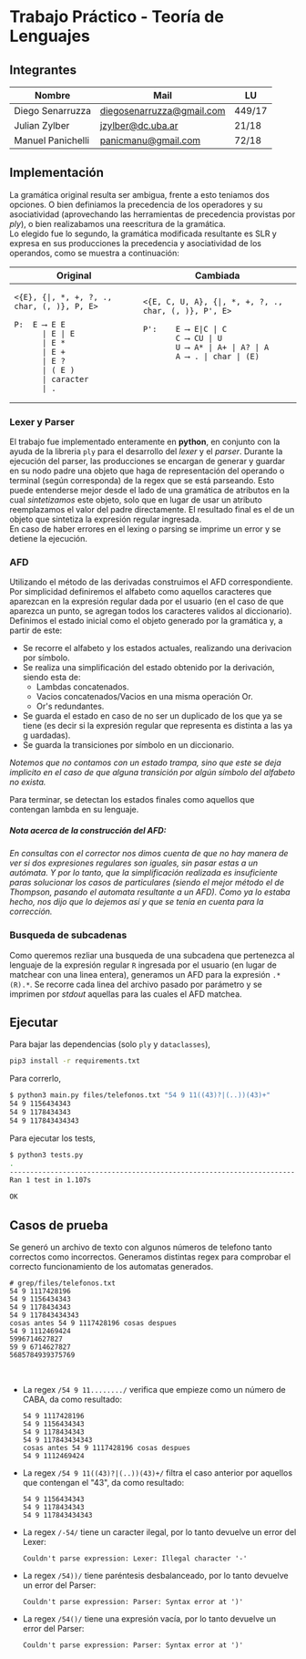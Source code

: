# Trabajo Práctico - Teoría de Lenguajes

<!-- 
• Las modificaciones a la gramática o indicaciones adicionales que hayan sido necesarias para construir el parser.
• Descripción de cómo se implementó la solución.
• Información y requerimientos de software para ejecutar y recompilar el TP (versiones de compiladores, herramientas, plataforma, etc).
• Casos de prueba con expresiones sintácticamente correctas e incorrectas, resultados obtenidos y conclusiones.
-->

## Integrantes

| Nombre            | Mail                      | LU     |
| ----------------- | ------------------------- | ------ |
| Diego Senarruzza  | diegosenarruzza@gmail.com | 449/17 |
| Julian Zylber     | jzylber@dc.uba.ar         | 21/18  |
| Manuel Panichelli | panicmanu@gmail.com       | 72/18  |

## Implementación

La gramática original resulta ser ambigua, frente a esto teniamos dos opciones. O bien definiamos la precedencia de los operadores y su asociatividad (aprovechando las herramientas de precedencia provistas por *ply*), o bien realizabamos una reescritura de la gramática. <br>
Lo elegido fue lo segundo, la gramática modificada resultante es SLR y expresa en sus producciones la precedencia y asociatividad de los operandos, como se muestra a continuación:

<table>
<thead><tr><th>Original</th><th>Cambiada</th></tr></thead>
<tbody>
<tr><td>

```text
<{E}, {|, *, +, ?, ., char, (, )}, P, E>

P:  E ⟶ E E
      | E | E
      | E *
      | E +
      | E ?
      | ( E )
      | caracter
      | .
```

</td><td>

```text
<{E, C, U, A}, {|, *, +, ?, ., char, (, )}, P', E>

P':    E ⟶ E|C | C
       C ⟶ CU | U
       U ⟶ A* | A+ | A? | A
       A ⟶ . | char | (E)




```

</td></tr>
</tbody></table>

### Lexer y Parser

El trabajo fue implementado enteramente en **python**, en conjunto con la ayuda de la libreria `ply` para el desarrollo del *lexer* y el *parser*.
Durante la ejecución del parser, las producciones se encargan de generar y guardar en su nodo padre una objeto que haga de representación del operando o terminal (según corresponda) de la regex que se está parseando. Esto puede entenderse mejor desde el lado de una gramática de atributos en la cual *sintetizamos* este objeto, solo que en lugar de usar un atributo reemplazamos el valor del padre directamente.
El resultado final es el de un objeto que sintetiza la expresión regular ingresada.<br>
En caso de haber errores en el lexing o parsing se imprime un error y se detiene la ejecución.

### AFD

Utilizando el método de las derivadas construimos el AFD correspondiente. Por simplicidad definiremos el alfabeto como aquellos caracteres que aparezcan en la expresión regular dada por el usuario (en el caso de que aparezca un punto, se agregan todos los caracteres validos al diccionario). Definimos el estado inicial como el objeto generado por la gramática y, a partir de este:

- Se recorre el alfabeto y los estados actuales, realizando una derivacion por símbolo.
- Se realiza una simplificación del estado obtenido por la derivación, siendo esta de:
  - Lambdas concatenados.
  - Vacios concatenados/Vacios en una misma operación Or.
  - Or's redundantes.
- Se guarda el estado en caso de no ser un duplicado de los que ya se tiene (es decir si la expresión regular que representa es distinta a las ya g uardadas).
- Se guarda la transiciones por símbolo en un diccionario.

*Notemos que no contamos con un estado trampa, sino que este se deja implicito en el caso de que alguna transición por algún símbolo del alfabeto no exista.*

Para terminar, se detectan los estados finales como aquellos que contengan lambda en su lenguaje.

##### Nota acerca de la construcción del AFD:

_En consultas con el corrector nos dimos cuenta de que no hay manera de ver si dos expresiones regulares son iguales, sin pasar estas a un autómata. Y por lo tanto, que la simplificación realizada es insuficiente paras solucionar los casos de particulares (siendo el mejor método el de  *Thompson*, pasando el automata resultante a un AFD).
Como ya lo estaba hecho, nos dijo que lo dejemos así y que se tenía en cuenta para la corrección._


### Busqueda de subcadenas

Como queremos rezliar una busqueda de una subcadena que pertenezca al lenguaje de la expresión regular `R` ingresada por el usuario (en lugar de matchear con una linea entera), generamos un AFD para la expresión `.*(R).*`.
Se recorre cada linea del archivo pasado por parámetro y se imprimen por *stdout* aquellas para las cuales el AFD matchea.

## Ejecutar

Para bajar las dependencias (solo `ply` y `dataclasses`),

```bash
pip3 install -r requirements.txt
```

Para correrlo,

```bash
$ python3 main.py files/telefonos.txt "54 9 11((43)?|(..))(43)+"
54 9 1156434343
54 9 1178434343
54 9 117843434343
```

Para ejecutar los tests,

```bash
$ python3 tests.py
.
----------------------------------------------------------------------
Ran 1 test in 1.107s

OK
```

## Casos de prueba

Se generó un archivo de texto con algunos números de telefono tanto correctos como incorrectos. Generamos distintas regex para comprobar el correcto funcionamiento de los automatas generados.

```text
# grep/files/telefonos.txt
54 9 1117428196
54 9 1156434343
54 9 1178434343
54 9 117843434343
cosas antes 54 9 1117428196 cosas despues
54 9 1112469424
5996714627827
59 9 6714627827
5685784939375769
```
<br>

- La regex `/54 9 11......../` verifica que empieze como un número de CABA, da como resultado:

  ```text
  54 9 1117428196
  54 9 1156434343
  54 9 1178434343
  54 9 117843434343
  cosas antes 54 9 1117428196 cosas despues
  54 9 1112469424
  ```

- La regex `/54 9 11((43)?|(..))(43)+/` filtra el caso anterior por aquellos que contengan el "43", da como resultado:

  ```text
  54 9 1156434343
  54 9 1178434343
  54 9 117843434343
  ```

- La regex `/-54/` tiene un caracter ilegal, por lo tanto devuelve un error del Lexer:

  ```text
  Couldn't parse expression: Lexer: Illegal character '-'
  ```

- La regex `/54))/` tiene paréntesis desbalanceado, por lo tanto devuelve un error del Parser:

  ```text
  Couldn't parse expression: Parser: Syntax error at ')'
  ```

- La regex `/54()/` tiene una expresión vacía, por lo tanto devuelve un error del Parser:

  ```text
  Couldn't parse expression: Parser: Syntax error at ')'
  ```
